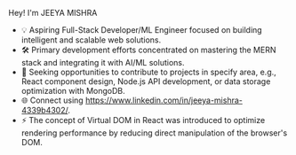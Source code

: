  Hey! I'm JEEYA MISHRA

- 💡  Aspiring  Full-Stack Developer/ML Engineer focused on building intelligent and scalable web solutions.
- 🛠️  Primary development efforts concentrated on mastering the  MERN stack  and integrating it with  AI/ML solutions.
- 🚀  Seeking opportunities to contribute to projects in specify area, e.g., React component design, Node.js API development, or data storage optimization with MongoDB.
- 🌐  Connect using https://www.linkedin.com/in/jeeya-mishra-4339b4302/.
- ⚡ The concept of  Virtual DOM in React was introduced to optimize rendering performance by reducing direct manipulation of the browser's DOM.
<!---
jeeya8127/jeeya8127 is a ✨ special ✨ repository because its `README.md` (this file) appears on your GitHub profile.
You can click the Preview link to take a look at your changes.
--->
